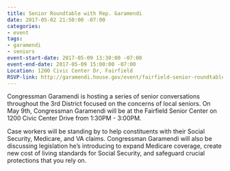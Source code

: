 ```yaml
---
title: Senior Roundtable with Rep. Garamendi
date: 2017-05-02 21:50:00 -07:00
categories:
- event
tags:
- garamendi
- seniors
event-start-date: 2017-05-09 13:30:00 -07:00
event-end-date: 2017-05-09 15:00:00 -07:00
Location: 1200 Civic Center Dr, Fairfield
RSVP-link: http://garamendi.house.gov/event/fairfield-senior-roundtable
---
```


Congressman Garamendi is hosting a series of senior conversations throughout the 3rd District focused on the concerns of local seniors. On May 9th, Congressman Garamendi will be at the Fairfield Senior Center on 1200 Civic Center Drive from 1:30PM - 3:00PM.

Case workers will be standing by to help constituents with their Social Security, Medicare, and VA claims. Congressman Garamendi will also be discussing legislation he’s introducing to expand Medicare coverage, create new cost of living standards for Social Security, and safeguard crucial protections that you rely on.